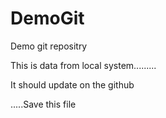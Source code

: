 # DemoGit
Demo git repositry



This is data from local system.........


It should update on the github


.....Save this file
